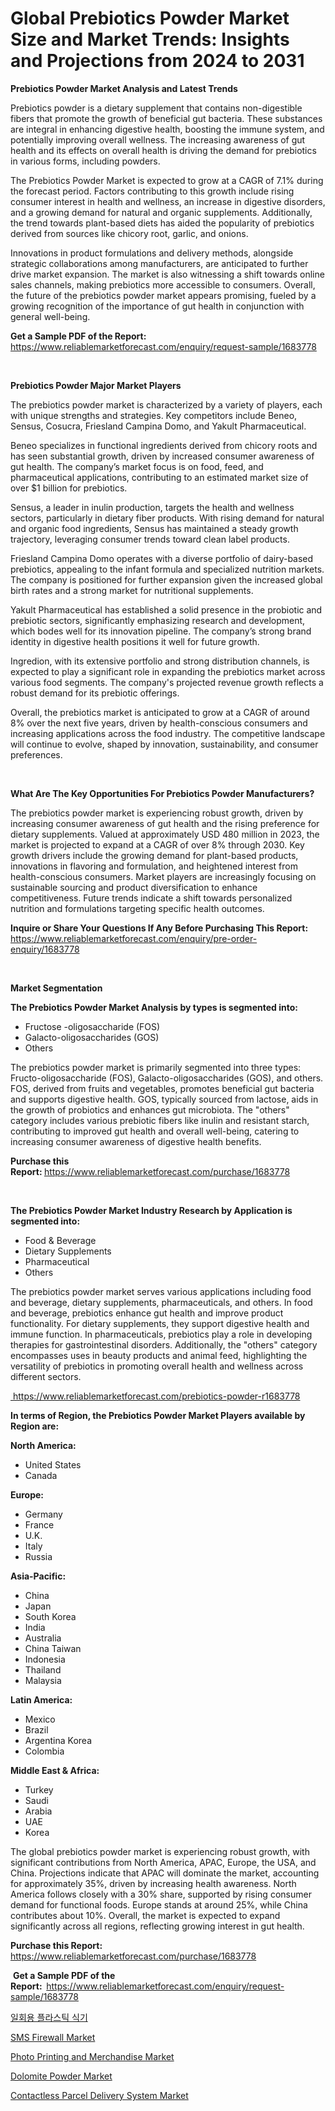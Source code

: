 <p><h1>Global Prebiotics Powder Market Size and Market Trends: Insights and Projections from 2024 to 2031</h1></p><p><strong>Prebiotics Powder Market Analysis and Latest Trends</strong></p>
<p><p>Prebiotics powder is a dietary supplement that contains non-digestible fibers that promote the growth of beneficial gut bacteria. These substances are integral in enhancing digestive health, boosting the immune system, and potentially improving overall wellness. The increasing awareness of gut health and its effects on overall health is driving the demand for prebiotics in various forms, including powders.</p><p>The Prebiotics Powder Market is expected to grow at a CAGR of 7.1% during the forecast period. Factors contributing to this growth include rising consumer interest in health and wellness, an increase in digestive disorders, and a growing demand for natural and organic supplements. Additionally, the trend towards plant-based diets has aided the popularity of prebiotics derived from sources like chicory root, garlic, and onions. </p><p>Innovations in product formulations and delivery methods, alongside strategic collaborations among manufacturers, are anticipated to further drive market expansion. The market is also witnessing a shift towards online sales channels, making prebiotics more accessible to consumers. Overall, the future of the prebiotics powder market appears promising, fueled by a growing recognition of the importance of gut health in conjunction with general well-being.</p></p>
<p><strong>Get a Sample PDF of the Report:&nbsp;</strong> <a href="https://www.reliablemarketforecast.com/enquiry/request-sample/1683778?utm_campaign=1080&utm_medium=2&utm_source=Github&utm_content=ia&utm_term=19112024&utm_id=prebiotics-powder">https://www.reliablemarketforecast.com/enquiry/request-sample/1683778</a></p>
<p>&nbsp;</p>
<p><strong>Prebiotics Powder Major Market Players</strong></p>
<p><p>The prebiotics powder market is characterized by a variety of players, each with unique strengths and strategies. Key competitors include Beneo, Sensus, Cosucra, Friesland Campina Domo, and Yakult Pharmaceutical. </p><p>Beneo specializes in functional ingredients derived from chicory roots and has seen substantial growth, driven by increased consumer awareness of gut health. The company’s market focus is on food, feed, and pharmaceutical applications, contributing to an estimated market size of over $1 billion for prebiotics.</p><p>Sensus, a leader in inulin production, targets the health and wellness sectors, particularly in dietary fiber products. With rising demand for natural and organic food ingredients, Sensus has maintained a steady growth trajectory, leveraging consumer trends toward clean label products.</p><p>Friesland Campina Domo operates with a diverse portfolio of dairy-based prebiotics, appealing to the infant formula and specialized nutrition markets. The company is positioned for further expansion given the increased global birth rates and a strong market for nutritional supplements.</p><p>Yakult Pharmaceutical has established a solid presence in the probiotic and prebiotic sectors, significantly emphasizing research and development, which bodes well for its innovation pipeline. The company’s strong brand identity in digestive health positions it well for future growth.</p><p>Ingredion, with its extensive portfolio and strong distribution channels, is expected to play a significant role in expanding the prebiotics market across various food segments. The company's projected revenue growth reflects a robust demand for its prebiotic offerings.</p><p>Overall, the prebiotics market is anticipated to grow at a CAGR of around 8% over the next five years, driven by health-conscious consumers and increasing applications across the food industry. The competitive landscape will continue to evolve, shaped by innovation, sustainability, and consumer preferences.</p></p>
<p>&nbsp;</p>
<p><strong>What Are The Key Opportunities For Prebiotics Powder Manufacturers?</strong></p>
<p><p>The prebiotics powder market is experiencing robust growth, driven by increasing consumer awareness of gut health and the rising preference for dietary supplements. Valued at approximately USD 480 million in 2023, the market is projected to expand at a CAGR of over 8% through 2030. Key growth drivers include the growing demand for plant-based products, innovations in flavoring and formulation, and heightened interest from health-conscious consumers. Market players are increasingly focusing on sustainable sourcing and product diversification to enhance competitiveness. Future trends indicate a shift towards personalized nutrition and formulations targeting specific health outcomes.</p></p>
<p><strong>Inquire or Share Your Questions If Any Before Purchasing This Report:</strong> <a href="https://www.reliablemarketforecast.com/enquiry/pre-order-enquiry/1683778?utm_campaign=1080&utm_medium=2&utm_source=Github&utm_content=ia&utm_term=19112024&utm_id=prebiotics-powder">https://www.reliablemarketforecast.com/enquiry/pre-order-enquiry/1683778</a></p>
<p>&nbsp;</p>
<p><strong>Market Segmentation</strong></p>
<p><strong>The Prebiotics Powder Market Analysis by types is segmented into:</strong></p>
<p><ul><li>Fructose -oligosaccharide (FOS)</li><li>Galacto-oligosaccharides (GOS)</li><li>Others</li></ul></p>
<p><p>The prebiotics powder market is primarily segmented into three types: Fructo-oligosaccharide (FOS), Galacto-oligosaccharides (GOS), and others. FOS, derived from fruits and vegetables, promotes beneficial gut bacteria and supports digestive health. GOS, typically sourced from lactose, aids in the growth of probiotics and enhances gut microbiota. The "others" category includes various prebiotic fibers like inulin and resistant starch, contributing to improved gut health and overall well-being, catering to increasing consumer awareness of digestive health benefits.</p></p>
<p><strong>Purchase this Report:&nbsp;</strong><a href="https://www.reliablemarketforecast.com/purchase/1683778?utm_campaign=1080&utm_medium=2&utm_source=Github&utm_content=ia&utm_term=19112024&utm_id=prebiotics-powder">https://www.reliablemarketforecast.com/purchase/1683778</a></p>
<p>&nbsp;</p>
<p><strong>The Prebiotics Powder Market Industry Research by Application is segmented into:</strong></p>
<p><ul><li>Food & Beverage</li><li>Dietary Supplements</li><li>Pharmaceutical</li><li>Others</li></ul></p>
<p><p>The prebiotics powder market serves various applications including food and beverage, dietary supplements, pharmaceuticals, and others. In food and beverage, prebiotics enhance gut health and improve product functionality. For dietary supplements, they support digestive health and immune function. In pharmaceuticals, prebiotics play a role in developing therapies for gastrointestinal disorders. Additionally, the "others" category encompasses uses in beauty products and animal feed, highlighting the versatility of prebiotics in promoting overall health and wellness across different sectors.</p></p>
<p><a href="https://www.reliablemarketforecast.com/prebiotics-powder-r1683778?utm_campaign=1080&utm_medium=2&utm_source=Github&utm_content=ia&utm_term=19112024&utm_id=prebiotics-powder">&nbsp;https://www.reliablemarketforecast.com/prebiotics-powder-r1683778</a></p>
<p><strong>In terms of Region, the Prebiotics Powder Market Players available by Region are:</strong></p>
<p>
    <p> <strong> North America: </strong>
        <ul>
            <li>United States</li>
            <li>Canada</li>
        </ul>
        </p> 
    <p> <strong> Europe: </strong>
        <ul>
            <li>Germany</li>
            <li>France</li>
            <li>U.K.</li>
            <li>Italy</li>
            <li>Russia</li>
        </ul>
        </p> 
    <p> <strong> Asia-Pacific: </strong>
        <ul>
            <li>China</li>
            <li>Japan</li>
            <li>South Korea</li>
            <li>India</li>
            <li>Australia</li>
            <li>China Taiwan</li>
            <li>Indonesia</li>
            <li>Thailand</li>
            <li>Malaysia</li>
        </ul>
        </p> 
    <p> <strong> Latin America: </strong>
        <ul>
            <li>Mexico</li>
            <li>Brazil</li>
            <li>Argentina Korea</li>
            <li>Colombia</li>
        </ul>
        </p> 
    <p> <strong> Middle East & Africa: </strong>
        <ul>
            <li>Turkey</li>
            <li>Saudi</li>
            <li>Arabia</li>
            <li>UAE</li>
            <li>Korea</li>
        </ul>
    </p>
    </p>
<p><p>The global prebiotics powder market is experiencing robust growth, with significant contributions from North America, APAC, Europe, the USA, and China. Projections indicate that APAC will dominate the market, accounting for approximately 35%, driven by increasing health awareness. North America follows closely with a 30% share, supported by rising consumer demand for functional foods. Europe stands at around 25%, while China contributes about 10%. Overall, the market is expected to expand significantly across all regions, reflecting growing interest in gut health.</p></p>
<p><strong>Purchase this Report: </strong><a href="https://www.reliablemarketforecast.com/purchase/1683778?utm_campaign=1080&utm_medium=2&utm_source=Github&utm_content=ia&utm_term=19112024&utm_id=prebiotics-powder">https://www.reliablemarketforecast.com/purchase/1683778</a></p>
<p>&nbsp;<strong>Get a Sample PDF of the Report:&nbsp;&nbsp;</strong><a href="https://www.reliablemarketforecast.com/enquiry/request-sample/1683778?utm_campaign=1080&utm_medium=2&utm_source=Github&utm_content=ia&utm_term=19112024&utm_id=prebiotics-powder">https://www.reliablemarketforecast.com/enquiry/request-sample/1683778</a></p>
<p><strong></strong></p>
<p><p><a href="https://github.com/sougarounis/Market-Research-Report-List-6/blob/main/866567024756.md?utm_campaign=1080&utm_medium=2&utm_source=Github&utm_content=ia&utm_term=19112024&utm_id=prebiotics-powder">일회용 플라스틱 식기</a></p><p><a href="https://issuu.com/reportprime-2/docs/sms-firewall-market-size-2030.pptx_ba57c6e16e8e03?utm_campaign=1080&utm_medium=2&utm_source=Github&utm_content=ia&utm_term=19112024&utm_id=prebiotics-powder">SMS Firewall Market</a></p><p><a href="https://issuu.com/reportprime-2/docs/photo-printing-and-merchandise-mark_e7ffc86d43fffb?utm_campaign=1080&utm_medium=2&utm_source=Github&utm_content=ia&utm_term=19112024&utm_id=prebiotics-powder">Photo Printing and Merchandise Market</a></p><p><a href="https://www.linkedin.com/pulse/global-dolomite-powder-market-landscape-future-trends-strategic-3ibqc?utm_campaign=1080&utm_medium=2&utm_source=Github&utm_content=ia&utm_term=19112024&utm_id=prebiotics-powder">Dolomite Powder Market</a></p><p><a href="https://github.com/gdfhhhj/Market-Research-Report-List-6/blob/main/contactless-parcel-delivery-system-market.md?utm_campaign=1080&utm_medium=2&utm_source=Github&utm_content=ia&utm_term=19112024&utm_id=prebiotics-powder">Contactless Parcel Delivery System Market</a></p></p>
